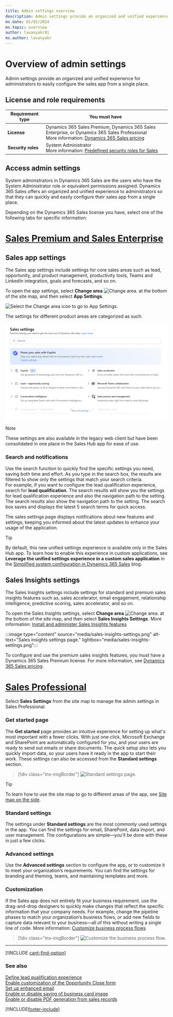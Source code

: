 ```yaml
---
title: Admin settings overview
description: Admin settings provide an organized and unified experience for administrators to easily configure the sales app from a single place.
ms.date: 02/02/2024
ms.topic: overview
author: lavanyakr01
ms.author: lavanyakr
---
```

# Overview of admin settings  

Admin settings provide an organized and unified experience for administrators to easily configure the sales app from a single place.

## License and role requirements

| Requirement type | You must have | 
|-----------------------|---------|
| **License** | Dynamics 365 Sales Premium, Dynamics 365 Sales Enterprise, or Dynamics 365 Sales Professional <br>More information: [Dynamics 365 Sales pricing](https://dynamics.microsoft.com/sales/pricing/) |
| **Security roles** | System Administrator <br> More information: [Predefined security roles for Sales](security-roles-for-sales.md)|


## Access admin settings

System administrators in Dynamics 365 Sales are the users who have the System Administrator role or equivalent permissions assigned. Dynamics 365 Sales offers an organized and unified experience to administrators so that they can quickly and easily configure their sales app from a single place.

Depending on the Dynamics 365 Sales license you have, select one of the following tabs for specific information:  

# [Sales Premium and Sales Enterprise](#tab/SE)

## Sales app settings

The Sales app settings include settings for core sales areas such as lead, opportunity, and product management, productivity tools, Teams and LinkedIn integration, goals and forecasts, and so on. 

To open the app settings, select **Change area** ![Change area.](media/change-area-icon.png "Change area") at the bottom of the site map, and then select **App Settings**.

![Select the Change area icon to go to App Settings.](media/change-area-app-settings.png "Select the Change area icon to go to App Settings")

The settings for different product areas are categorized as such.

![Admin settings overview page.](media/overview-page-admin-settings.png "Admin settings overview page")

> [!NOTE]
> These settings are also available in the legacy web client but have been consolidated in one place in the Sales Hub app for ease of use.  

### Search and notifications

Use the search function to quickly find the specific settings you need, saving both time and effort. As you type in the search box, the results are filtered to show only the settings that match your search criteria.  
For example, if you want to configure the lead qualification experience, search for **lead qualification**. The search results will show you the settings for lead qualification experience and also the navigation path to the setting.  
The search results also show the navigation path to the setting. The search box saves and displays the latest 5 search terms for quick access.

The sales settings page displays notifications about new features and settings, keeping you informed about the latest updates to enhance your usage of the application.

> [!TIP]
> By default, this new unified settings experience is available only in the Sales Hub app. To learn how to enable this experience in custom applications, see **Leverage the unified settings experience in a custom sales application** in the [Simplified system configuration in Dynamics 365 Sales](https://cloudblogs.microsoft.com/dynamics365/it/2020/03/30/simplified-system-configuration-in-dynamics-365-sales/) blog.  

## Sales Insights settings

The Sales Insights settings include settings for standard and premium sales insights features such as, sales accelerator, email engagement, relationship intelligence, predictive scoring, sales accelerator, and so on.

To open the Sales Insights settings, select **Change area** ![Change area.](media/change-area-icon.png "Change area") at the bottom of the site map, and then select **Sales Insights Settings**. More information: [Install and administer Sales Insights features](intro-admin-guide-sales-insights.md)

:::image type="content" source="media/sales-insights-settings.png" alt-text="Sales insights settings page." lightbox="media/sales-insights-settings.png":::

To configure and use the premium sales insights features, you must have a Dynamics 365 Sales Premium license. For more information, see [Dynamics 365 Sales pricing](https://dynamics.microsoft.com/sales/pricing/).

# [Sales Professional](#tab/SP)

Select **Sales Settings** from the site map to manage the admin settings in Sales Professional.

### Get started page

The **Get started** page provides an intuitive experience for setting up what's most important with a fewer clicks. With just one click, Microsoft Exchange and SharePoint are automatically configured for you, and your users are ready to send out emails or share documents. The quick setup also lets you quickly import data, so your users have it ready in the app to start their work. These settings can also be accessed from the **Standard settings** section.

> [!div class="mx-imgBorder"]
> ![Standard settings page.](media/standard-settings-page.png "Standard settings page")

> [!TIP]
> To learn how to use the site map to go to different areas of the app, see [Site map on the side](user-guide-learn-basics.md).

### Standard settings

The settings under **Standard settings** are the most commonly used settings in the app. You can find the settings for email, SharePoint, data import, and user management. The configurations are simple—you’ll be done with these in just a few clicks.

### Advanced settings

Use the **Advanced settings** section to configure the app, or to customize it to meet your organization’s requirements. You can find the settings for branding and theming, teams, and maintaining templates and more.

### Customization

If the Sales app does not entirely fit your business requirement, use the drag-and-drop designers to quickly make changes that reflect the specific information that your company needs. For example, change the pipeline phases to match your organization’s business flows, or add new fields to capture data relevant to your business—all of this without writing a single line of code. More information: [Customize business process flows](customize-business-process-flows.md)

> [!div class="mx-imgBorder"]
> ![Customize the business process flow.](media/customize-bpf.png "Customize the business process flow")

---
[!INCLUDE [cant-find-option](../includes/cant-find-option.md)]

### See also

[Define lead qualification experience](define-lead-qualification-experience.md)  
[Enable customization of the Opportunity Close form](enable-opportunity-close-customization.md)  
[Set up enhanced email](set-up-enhanced-email.md)  
[Enable or disable saving of business card image](retain-business-card-image-after-scanning.md)  
[Enable or disable PDF generation from sales records](enable-pdf-generation-quote.md)


[!INCLUDE[footer-include](../includes/footer-banner.md)]
